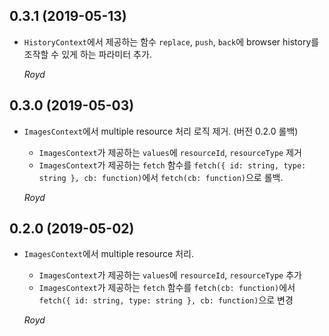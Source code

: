 ## 0.3.1 (2019-05-13)

- `HistoryContext`에서 제공하는 함수 `replace`, `push`, `back`에 browser history를 조작할 수 있게 하는 파라미터 추가.

  _Royd_

## 0.3.0 (2019-05-03)

- `ImagesContext`에서 multiple resource 처리 로직 제거. (버전 0.2.0 롤백)

  - `ImagesContext`가 제공하는 `values`에 `resourceId`, `resourceType` 제거
  - `ImagesContext`가 제공하는 `fetch` 함수를 `fetch({ id: string, type: string }, cb: function)`에서 `fetch(cb: function)`으로 롤백.

  _Royd_

## 0.2.0 (2019-05-02)

- `ImagesContext`에서 multiple resource 처리.

  - `ImagesContext`가 제공하는 `values`에 `resourceId`, `resourceType` 추가
  - `ImagesContext`가 제공하는 `fetch` 함수를 `fetch(cb: function)`에서 `fetch({ id: string, type: string }, cb: function)`으로 변경

  _Royd_
